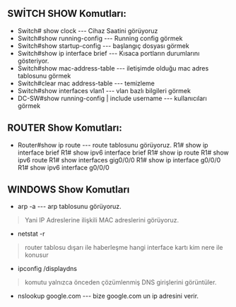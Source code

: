 ## SWİTCH SHOW Komutları:
- Switch# show clock 				        --- Cihaz Saatini görüyoruz
- Switch#show running-config               --- Running config görmek
- Switch#show startup-config             --- başlangıç dosyası görmek
- Switch#show ip interface brief --- Kısaca portların durumlarını gösteriyor.
- Switch#show mac-address-table --- iletişimde olduğu mac adres tablosunu görmek
- Switch#clear mac address-table --- temizleme
- Switch#show interfaces vlan1 --- vlan bazlı bilgileri görmek
- DC-SW#show running-config | include username --- kullanıcıları görmek




## ROUTER Show Komutları:
- Router#show ip route --- route tablosunu görüyoruz.
R1# show ip interface brief
R1# show ipv6 interface brief
R1# show ip route
R1# show ipv6 route
R1# show interfaces gig0/0/0
R1# show ip interface g0/0/0
R1# show ipv6 interface g0/0/0



## WINDOWS Show Komutları
- arp -a --- arp tablosunu görüyoruz.
> Yani IP Adreslerine ilişkili MAC adreslerini görüyoruz.
- netstat -r
> router tablosu dışarı ile haberleşme hangi interface kartı kim nere ile konusur
- ipconfig /displaydns
> komutu yalnızca önceden çözümlenmiş DNS girişlerini görüntüler. 
- nslookup google.com --- bize google.com un ip adresini verir.
